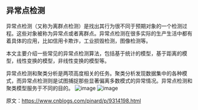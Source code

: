 ## 异常点检测

  异常点检测（又称为离群点检测）是找出其行为很不同于预期对象的一个检测过程。这些对象被称为异常点或者离群点。异常点检测在很多实际的生产生活中都有着具体的应用，比如信用卡欺诈，工业损毁检测，图像检测等。

  本文主要介绍一些常见的异常点检测算法，包括基于统计的模型，基于距离的模型，线性变换的模型，非线性变换的模型等。

  异常点检测和聚类分析是两项高度相关的任务。聚类分析发现数据集中的各种模式，而异常点检测则是试图捕捉那些显著偏离多数模式的异常情况。异常点检测和聚类模型服务于不同的目的。
  ![image](https://user-images.githubusercontent.com/59279781/120909530-7f734c00-c6a8-11eb-951b-e354c45f98c1.png)
  ![image](https://user-images.githubusercontent.com/59279781/120909533-869a5a00-c6a8-11eb-91d5-d55a6aae5831.png)

  
  
  
  原文：https://www.cnblogs.com/pinard/p/9314198.html
